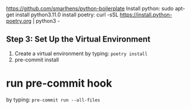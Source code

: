 https://github.com/smarlhens/python-boilerplate
Install python:
sudo apt-get install python3.11.0
install poetry:
curl -sSL https://install.python-poetry.org | python3 -

## Step 3: Set Up the Virtual Environment
1. Create a virtual environment by typing: `poetry install`
2. pre-commit install

# run pre-commit hook
by typing: `pre-commit run --all-files`
